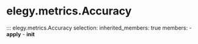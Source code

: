 # elegy.metrics.Accuracy

::: elegy.metrics.Accuracy
    selection:
        inherited_members: true
        members:
            - __apply__
            - __init__